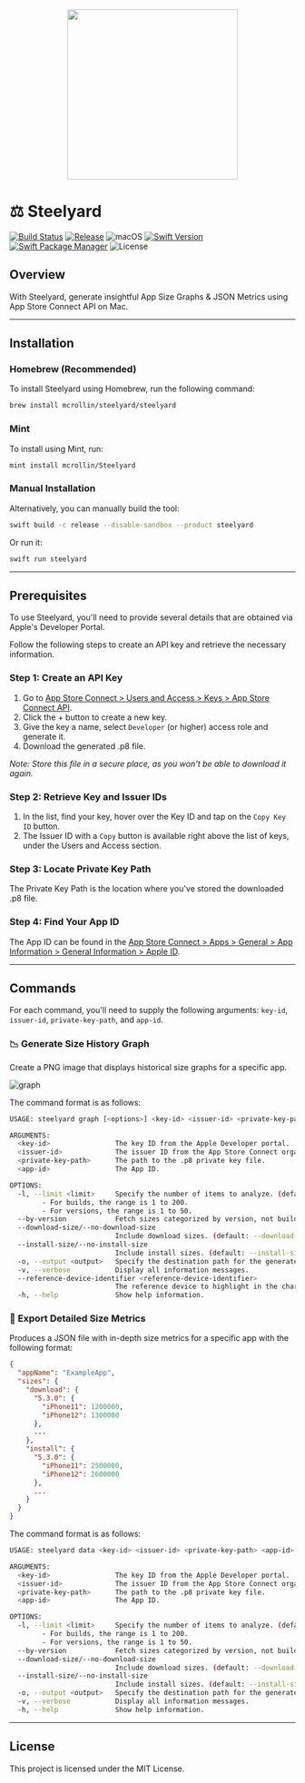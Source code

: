 <div align="center">
  <img src="https://github.com/mcrollin/Steelyard/assets/7055162/89c5cd9f-fa24-4a4a-bcaa-a3f9d94f80e8" width="300" height="300">
</div>

# ⚖️ Steelyard

[![Build Status](https://github.com/mcrollin/Steelyard/actions/workflows/ci.yml/badge.svg)](https://github.com/mcrollin/Steelyard/actions/workflows/ci.yml)
[![Release](https://img.shields.io/github/release/mcrollin/Steelyard.svg)](https://github.com/mcrollin/Steelyard/releases)
![macOS](https://img.shields.io/badge/macOS-Ventura%20or%20later-blue)
[![Swift Version](https://img.shields.io/badge/swift-5.9-orange.svg)](https://www.swift.org/documentation/)
[![Swift Package Manager](https://img.shields.io/badge/Swift_Package_Manager-compatible-green)](https://www.swift.org/package-manager/)
![License](https://img.shields.io/github/license/mcrollin/Steelyard.svg)

## Overview
With Steelyard, generate insightful App Size Graphs & JSON Metrics using App Store Connect API on Mac.

---

## Installation

### Homebrew (Recommended)
To install Steelyard using Homebrew, run the following command:
```bash
brew install mcrollin/steelyard/steelyard
```

### Mint
To install using Mint, run:

```bash
mint install mcrollin/Steelyard
```

### Manual Installation
Alternatively, you can manually build the tool:

```bash
swift build -c release --disable-sandbox --product steelyard
````

Or run it:

```bash
swift run steelyard
```

---

## Prerequisites

To use Steelyard, you'll need to provide several details that are obtained via Apple's Developer Portal.

Follow the following steps to create an API key and retrieve the necessary information.

### Step 1: Create an API Key
1. Go to [App Store Connect > Users and Access > Keys > App Store Connect API](https://appstoreconnect.apple.com/access/api).
2. Click the + button to create a new key.
3. Give the key a name, select `Developer` (or higher) access role and generate it.
4. Download the generated .p8 file.

_Note: Store this file in a secure place, as you won't be able to download it again._

### Step 2: Retrieve Key and Issuer IDs
1. In the list, find your key, hover over the Key ID and tap on the `Copy Key ID` button.
2. The Issuer ID with a `Copy` button is available right above the list of keys, under the Users and Access section.

### Step 3: Locate Private Key Path
The Private Key Path is the location where you've stored the downloaded .p8 file.

### Step 4: Find Your App ID
The App ID can be found in the [App Store Connect > Apps > General > App Information > General Information > Apple ID](https://appstoreconnect.apple.com/apps).

---

## Commands

For each command, you'll need to supply the following arguments: `key-id`, `issuer-id`, `private-key-path`, and `app-id`.

### 📉 Generate Size History Graph

Create a PNG image that displays historical size graphs for a specific app.

![graph](https://github.com/mcrollin/Steelyard/assets/7055162/01e41e6f-b328-4bc9-8179-98863f3f205d)

The command format is as follows:

```bash
USAGE: steelyard graph [<options>] <key-id> <issuer-id> <private-key-path> <app-id>

ARGUMENTS:
  <key-id>                The key ID from the Apple Developer portal.
  <issuer-id>             The issuer ID from the App Store Connect organization.
  <private-key-path>      The path to the .p8 private key file.
  <app-id>                The App ID.

OPTIONS:
  -l, --limit <limit>     Specify the number of items to analyze. (default: 30)
        - For builds, the range is 1 to 200.
        - For versions, the range is 1 to 50.
  --by-version            Fetch sizes categorized by version, not build. Slower to retrieve.
  --download-size/--no-download-size
                          Include download sizes. (default: --download-size)
  --install-size/--no-install-size
                          Include install sizes. (default: --install-size)
  -o, --output <output>   Specify the destination path for the generated file.
  -v, --verbose           Display all information messages.
  --reference-device-identifier <reference-device-identifier>
                          The reference device to highlight in the charts. (default: iPhone12,1)
  -h, --help              Show help information.

```

### 💾 Export Detailed Size Metrics

Produces a JSON file with in-depth size metrics for a specific app with the following format:

```json
{
  "appName": "ExampleApp",
  "sizes": {
    "download": {
      "5.3.0": {
        "iPhone11": 1200000,
        "iPhone12": 1300000
      },
      ...
    },
    "install": {
      "5.3.0": {
        "iPhone11": 2500000,
        "iPhone12": 2600000
      },
      ...
    }
  }
}

```

The command format is as follows:

```bash
USAGE: steelyard data <key-id> <issuer-id> <private-key-path> <app-id> [--limit <limit>] [--by-version] [--download-size] [--no-download-size] [--install-size] [--no-install-size] [--output <output>] [--verbose]

ARGUMENTS:
  <key-id>                The key ID from the Apple Developer portal.
  <issuer-id>             The issuer ID from the App Store Connect organization.
  <private-key-path>      The path to the .p8 private key file.
  <app-id>                The App ID.

OPTIONS:
  -l, --limit <limit>     Specify the number of items to analyze. (default: 30)
        - For builds, the range is 1 to 200.
        - For versions, the range is 1 to 50.
  --by-version            Fetch sizes categorized by version, not build. Slower to retrieve.
  --download-size/--no-download-size
                          Include download sizes. (default: --download-size)
  --install-size/--no-install-size
                          Include install sizes. (default: --install-size)
  -o, --output <output>   Specify the destination path for the generated file.
  -v, --verbose           Display all information messages.
  -h, --help              Show help information.
```

---

## License
This project is licensed under the MIT License.
